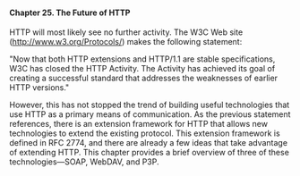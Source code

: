 #### Chapter 25. The Future of HTTP

HTTP will most likely see no further activity. The W3C Web site (http://www.w3.org/Protocols/) makes the following statement:

"Now that both HTTP extensions and HTTP/1.1 are stable specifications, W3C has closed the HTTP Activity. The Activity has achieved its goal of creating a successful standard that addresses the weaknesses of earlier HTTP versions."

However, this has not stopped the trend of building useful technologies that use HTTP as a primary means of communication. As the previous statement references, there is an extension framework for HTTP that allows new technologies to extend the existing protocol. This extension framework is defined in RFC 2774, and there are already a few ideas that take advantage of extending HTTP. This chapter provides a brief overview of three of these technologies—SOAP, WebDAV, and P3P.